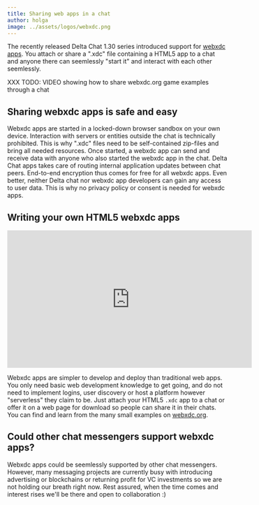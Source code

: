 ```yaml
---
title: Sharing web apps in a chat 
author: holga
image: ../assets/logos/webxdc.png
---
```


The recently released Delta Chat 1.30 series introduced support for [webxdc apps](https://webxdc.org). You attach or share a ".xdc" file containing a HTML5 app to a chat and anyone there can seemlessly "start it" and interact with each other seemlessly. 

XXX TODO: VIDEO showing how to share webxdc.org game examples through a chat 

## Sharing webxdc apps is safe and easy 

Webxdc apps are started in a locked-down browser sandbox on your own device. 
Interaction with servers or entities outside the chat is technically prohibited. 
This is why ".xdc" files need to be self-contained zip-files and bring all needed resources. 
Once started, a webxdc app can send and receive data with anyone 
who also started the webxdc app in the chat. 
Delta Chat apps takes care of routing internal application updates between chat peers. 
End-to-end encryption thus comes for free for all webxdc apps. 
Even better, neither Delta chat nor webxdc app developers can gain any access to user data. 
This is why no privacy policy or consent is needed for webxdc apps.

## Writing your own HTML5 webxdc apps 

<iframe src="https://www.youtube-nocookie.com/embed/I1K4pBvb2pI" width="560" height="315" frameborder="0" allowfullscreen="allowfullscreen"></iframe>

Webxdc apps are simpler to develop and deploy than traditional web apps. 
You only need basic web development knowledge to get going, 
and do not need to implement logins, user discovery or 
host a platform however "serverless" they claim to be.
Just attach your HTML5 <code>.xdc</code> app to a chat or 
offer it on a web page for download so people can share it in their chats. You can find and learn from the many small examples on [webxdc.org](https://webxdc.org). 

## Could other chat messengers support webxdc apps? 

Webxdc apps could be seemlessly supported by other chat messengers.
However, many messaging projects are currently busy with 
introducing advertising or blockchains or returning profit for VC investments 
so we are not holding our breath right now. 
Rest assured, when the time comes and interest rises 
we'll be there and open to collaboration :)
